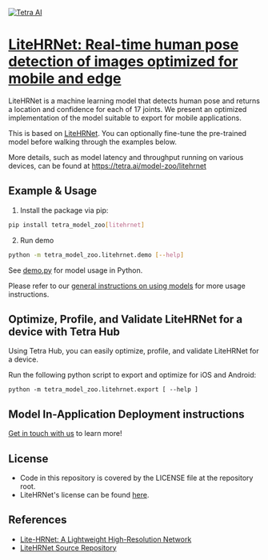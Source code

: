 [![Tetra AI](https://tetra.ai/img/logo.svg)](https://tetra.ai/)

# [LiteHRNet: Real-time human pose detection of images optimized for mobile and edge](https://tetra.ai/model-zoo/litehrnet)

LiteHRNet is a machine learning model that detects human pose and returns a location and confidence
for each of 17 joints. We present an optimized implementation of the model suitable to export for mobile applications.

This is based on [LiteHRNet](https://github.com/HRNet/Lite-HRNet). You can optionally
fine-tune the pre-trained model before walking through the examples below.

More details, such as model latency and throughput running on various devices, can be found at https://tetra.ai/model-zoo/litehrnet

## Example & Usage
1. Install the package via pip:
```bash
pip install tetra_model_zoo[litehrnet]
```

2. Run demo
```bash
python -m tetra_model_zoo.litehrnet.demo [--help]
```

See [demo.py](demo.py) for model usage in Python.

Please refer to our [general instructions on using models](../../#tetra-model-zoo) for more usage instructions.

## Optimize, Profile, and Validate LiteHRNet for a device with Tetra Hub
Using Tetra Hub, you can easily optimize, profile, and validate LiteHRNet for a device.

Run the following python script to export and optimize for iOS and Android:
```
python -m tetra_model_zoo.litehrnet.export [ --help ]
```

## Model In-Application Deployment instructions
<a href="mailto:support@tetra.ai?subject=Request Access for Tetra Hub&body=Interest in using LiteHRNet in model zoo for deploying on-device.">Get in touch with us</a> to learn more!

## License
- Code in this repository is covered by the LICENSE file at the repository root.
- LiteHRNet's license can be found [here](https://github.com/HRNet/Lite-HRNet/blob/hrnet/LICENSE).

## References
* [Lite-HRNet: A Lightweight High-Resolution Network](https://arxiv.org/abs/2104.06403)
* [LiteHRNet Source Repository](https://github.com/HRNet/Lite-HRNet)
